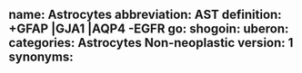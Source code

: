 name: Astrocytes
abbreviation: AST
definition: +GFAP |GJA1 |AQP4 -EGFR
go: 
shogoin: 
uberon: 
categories: Astrocytes Non-neoplastic
version: 1 
synonyms:
---

